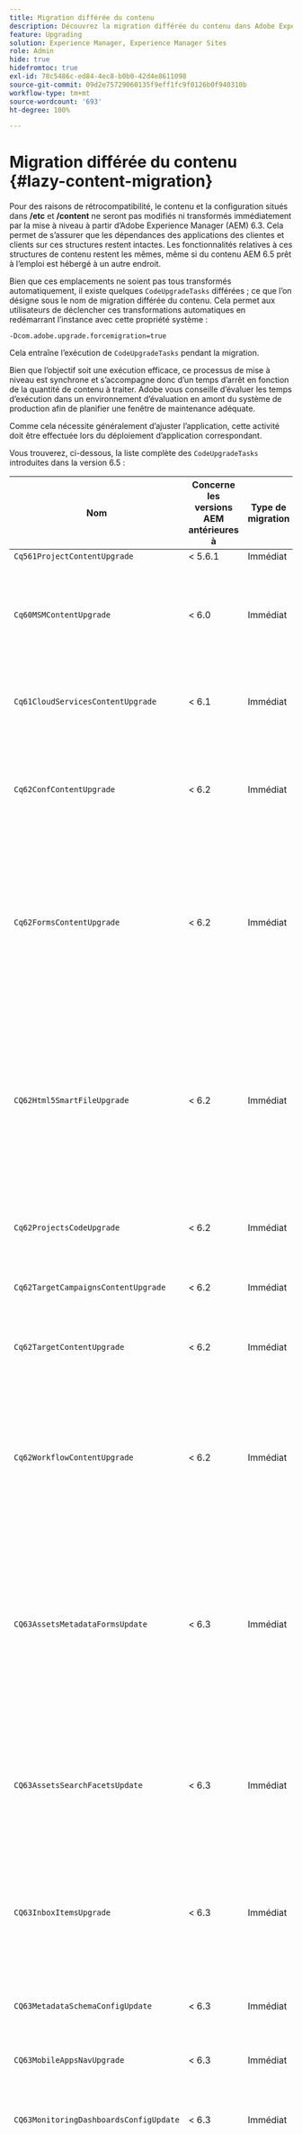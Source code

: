 ```yaml
---
title: Migration différée du contenu
description: Découvrez la migration différée du contenu dans Adobe Experience Manager 6.4.
feature: Upgrading
solution: Experience Manager, Experience Manager Sites
role: Admin
hide: true
hidefromtoc: true
exl-id: 78c5486c-ed84-4ec8-b0b0-42d4e8611098
source-git-commit: 09d2e75729060135f9eff1fc9f0126b0f940310b
workflow-type: tm+mt
source-wordcount: '693'
ht-degree: 100%

---
```


# Migration différée du contenu {#lazy-content-migration}

Pour des raisons de rétrocompatibilité, le contenu et la configuration situés dans **/etc** et **/content** ne seront pas modifiés ni transformés immédiatement par la mise à niveau à partir d’Adobe Experience Manager (AEM) 6.3. Cela permet de s’assurer que les dépendances des applications des clientes et clients sur ces structures restent intactes. Les fonctionnalités relatives à ces structures de contenu restent les mêmes, même si du contenu AEM 6.5 prêt à l’emploi est hébergé à un autre endroit.

Bien que ces emplacements ne soient pas tous transformés automatiquement, il existe quelques `CodeUpgradeTasks` différées ; ce que l’on désigne sous le nom de migration différée du contenu. Cela permet aux utilisateurs de déclencher ces transformations automatiques en redémarrant l’instance avec cette propriété système :

```shell
-Dcom.adobe.upgrade.forcemigration=true
```

Cela entraîne l’exécution de `CodeUpgradeTasks` pendant la migration.

Bien que l’objectif soit une exécution efficace, ce processus de mise à niveau est synchrone et s’accompagne donc d’un temps d’arrêt en fonction de la quantité de contenu à traiter. Adobe vous conseille d’évaluer les temps d’exécution dans un environnement d’évaluation en amont du système de production afin de planifier une fenêtre de maintenance adéquate.

Comme cela nécessite généralement d’ajuster l’application, cette activité doit être effectuée lors du déploiement d’application correspondant.

Vous trouverez, ci-dessous, la liste complète des `CodeUpgradeTasks` introduites dans la version 6.5 :

| **Nom** | **Concerne** **les versions AEM antérieures à** | **Type de** **migration** | **Détails** |
|---|---|---|---|
| `Cq561ProjectContentUpgrade` | &lt; 5.6.1 | Immédiat |  |
| `Cq60MSMContentUpgrade` | &lt; 6.0 | Immédiat | Détecte toutes les `LiveRelationShips` de `VersionStorage` qui ont été supprimées et ajoute une propriété d’exclusion au parent. |
| `Cq61CloudServicesContentUpgrade` | &lt; 6.1 | Immédiat | Restructuration des services cloud pour une configuration sécurisée par défaut |
| `Cq62ConfContentUpgrade` | &lt; 6.2 | Immédiat | Supprime la liaison basée sur les propriétés entre **/content** et **/conf** (remplacée par le mécanisme OSGi), génère la configuration OSGi correspondante. |
| `Cq62FormsContentUpgrade` | &lt; 6.2 | Immédiat | En raison de la gestion via merge_preserve, la règle de refus de sécurisation par défaut remplace les autorisations données, ce qui entraîne la nécessité d’une réorganisation lors de la mise à niveau. |
| `CQ62Html5SmartFileUpgrade` | &lt; 6.2 | Immédiat | Détecte les composants à l’aide du widget Html5SmartFile, recherche les utilisations du composant dans le contenu et restructure la persistance, en déplaçant le fichier binaire d’un niveau vers le bas et en ne le stockant pas au niveau du composant. |
| `Cq62ProjectsCodeUpgrade` | &lt; 6.2 | Immédiat | Déplace les anciens types de projets de **/etc/projects** vers **/content/projects**. |
| `Cq62TargetCampaignsContentUpgrade` | &lt; 6.2 | Immédiat | Crée une couche de conteneur dans la hiérarchie (Zones) et ajuste les références. |
| `Cq62TargetContentUpgrade` | &lt; 6.2 | Immédiat | Définit des noms d’emplacement fixes pour les composants cibles. |
| `Cq62WorkflowContentUpgrade` | &lt; 6.2 | Immédiat | Transformation complexe des modèles de workflow antérieurs aux structures, instances et notifications de la version 6.2, puis fusion à partir de l’emplacement de sauvegarde, à partir de **/var/backup**. |
| `CQ63AssetsMetadataFormsUpdate` | &lt; 6.3 | Immédiat | Déplace les ressources, les schémas de métadonnées personnalisés et les profils de traitement de **/apps** vers **/conf** et convertit les formulaires de schémas de métadonnées et de profils de métadonnées de coral2 à coral3. |
| `CQ63AssetsSearchFacetsUpdate` | &lt; 6.3 | Immédiat | Déplace les ressources et les facettes de recherche personnalisées de **/apps** vers **/conf** et convertit les formulaires de profils de métadonnées et de schéma de métadonnées de coral2 à coral3. |
| `CQ63InboxItemsUpgrade` | &lt; 6.3 | Immédiat | Met à jour InboxItems pour l’ordre des éléments de la boîte de réception (avec ajustement des métadonnées pour un tri efficace). |
| `CQ63MetadataSchemaConfigUpdate` | &lt; 6.3 | Immédiat | Ajuste la propriété metadataSchema sur le dossier en remplaçant les chemins relatifs par **/conf** à la place de **/apps**. |
| `CQ63MobileAppsNavUpgrade` | &lt; 6.3 | Immédiat | Ajuster la structure de navigation |
| `CQ63MonitoringDashboardsConfigUpdate` | &lt; 6.3 | Immédiat | Déplace les configurations personnalisées des tableaux de bord de surveillance à partir de **/libs** et **/apps**. |
| `CQ63ProcessingProfileConfigUpdate` | &lt; 6.3 | Immédiat | Convertit la propriété processingProfile (utilisée jusqu’à la version 6.1) dans Assets afin qu’elle corresponde à la structure de la version 6.3 et des versions ultérieures. Ajuste également les chemins relatifs du profil à **/conf** à la place de **/apps**. |
| `CQ63ToolsMenuEntriesContentUpgrade` | &lt; 6.3 | Immédiat | Tâche de mise à niveau qui supprime les entrées de menu obsolètes de CRXDE Lite et de la console web en cas de mise à niveau. |
| `CQ64CommunitiesConfigsCleanupTask` | &lt; 6.3 | Différé | Déplacement des configurations cloud SRP, des configurations de mots-clés communautaires, nettoyage de **/etc/social** et **/etc/enablement** (toutes les références et données doivent être ajustées lors de l’exécution de la migration différée ; aucune partie de l’application ne doit plus dépendre de cette structure). |
| `CQ64LegacyCloudSettingsCleanupTask` | &lt; 6.4 | Différé | Nettoie **/etc/cloudsettings** (contenant la configuration ContextHub). La configuration est automatiquement migrée lors du premier accès. Si la migration différée du contenu est lancée avec la mise à niveau, ce contenu dans **/etc/cloudsettings** doit être conservé via le package avant la mise à niveau et réinstallé pour que la transformation implicite entre en jeu, avec une désinstallation ultérieure du package après l’achèvement. |
| `CQ64UsersTitleFixTask` | &lt; 6.4 | Différé | Ajuste la structure de titre héritée au titre dans le nœud de profil d’utilisateur ou d’utilisatrice. |
| `CQ64CommerceMigrationTask` | &lt; 6.4 | Différé | Migration du contenu commercial depuis **/etc/commerce** vers **/var/commerce**. Lors de la migration, le contenu est déplacé et les références au contenu déplacé sont mises à jour pour refléter le nouvel emplacement. |
| `CQ65DMMigrationTask` | &lt; 6.5 | Différé | Migration des paramètres de catalogue hérités et des paramètres des services cloud Dynamic Media depuis **/etc** vers **/conf** |
| `CQ65LegacyClientlibsCleanupTask` | &lt; 6.5 | Différé | Nettoyage des clientlibs héritées existantes sous **/etc/clientlibs**. |

